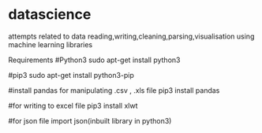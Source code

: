 # datascience
attempts related to data reading,writing,cleaning,parsing,visualisation using machine learning libraries

Requirements
#Python3 
sudo apt-get install python3

#pip3
sudo apt-get install python3-pip

#install pandas for manipulating .csv , .xls file
pip3 install pandas

#for writing to excel file 
pip3 install xlwt

#for json file
import json(inbuilt library in python3)
